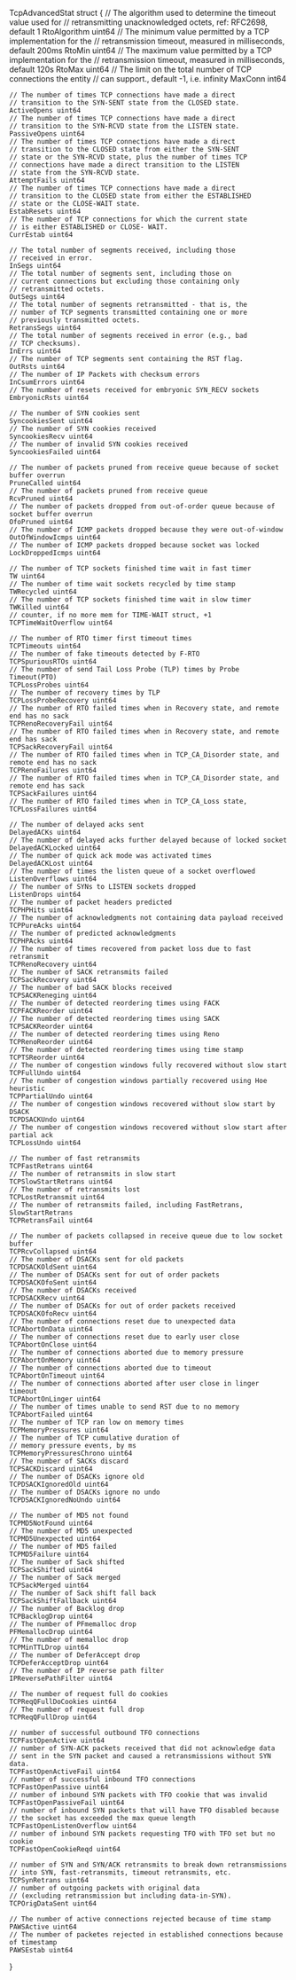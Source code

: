 TcpAdvancedStat struct {
	// The algorithm used to determine the timeout value used for
	// retransmitting unacknowledged octets, ref: RFC2698, default 1
	RtoAlgorithm uint64
	// The minimum value permitted by a TCP implementation for the
	// retransmission timeout, measured in milliseconds, default 200ms
	RtoMin uint64
	// The maximum value permitted by a TCP implementation for the
	// retransmission timeout, measured in milliseconds, default 120s
	RtoMax uint64
	// The limit on the total number of TCP connections the entity
	// can support., default -1, i.e. infinity
	MaxConn int64

	// The number of times TCP connections have made a direct
	// transition to the SYN-SENT state from the CLOSED state.
	ActiveOpens uint64
	// The number of times TCP connections have made a direct
	// transition to the SYN-RCVD state from the LISTEN state.
	PassiveOpens uint64
	// The number of times TCP connections have made a direct
	// transition to the CLOSED state from either the SYN-SENT
	// state or the SYN-RCVD state, plus the number of times TCP
	// connections have made a direct transition to the LISTEN
	// state from the SYN-RCVD state.
	AttemptFails uint64
	// The number of times TCP connections have made a direct
	// transition to the CLOSED state from either the ESTABLISHED
	// state or the CLOSE-WAIT state.
	EstabResets uint64
	// The number of TCP connections for which the current state
	// is either ESTABLISHED or CLOSE- WAIT.
	CurrEstab uint64

	// The total number of segments received, including those
	// received in error.
	InSegs uint64
	// The total number of segments sent, including those on
	// current connections but excluding those containing only
	// retransmitted octets.
	OutSegs uint64
	// The total number of segments retransmitted - that is, the
	// number of TCP segments transmitted containing one or more
	// previously transmitted octets.
	RetransSegs uint64
	// The total number of segments received in error (e.g., bad
	// TCP checksums).
	InErrs uint64
	// The number of TCP segments sent containing the RST flag.
	OutRsts uint64
	// The number of IP Packets with checksum errors
	InCsumErrors uint64
	// The number of resets received for embryonic SYN_RECV sockets
	EmbryonicRsts uint64

	// The number of SYN cookies sent
	SyncookiesSent uint64
	// The number of SYN cookies received
	SyncookiesRecv uint64
	// The number of invalid SYN cookies received
	SyncookiesFailed uint64

	// The number of packets pruned from receive queue because of socket buffer overrun
	PruneCalled uint64
	// The number of packets pruned from receive queue
	RcvPruned uint64
	// The number of packets dropped from out-of-order queue because of socket buffer overrun
	OfoPruned uint64
	// The number of ICMP packets dropped because they were out-of-window
	OutOfWindowIcmps uint64
	// The number of ICMP packets dropped because socket was locked
	LockDroppedIcmps uint64

	// The number of TCP sockets finished time wait in fast timer
	TW uint64
	// The number of time wait sockets recycled by time stamp
	TWRecycled uint64
	// The number of TCP sockets finished time wait in slow timer
	TWKilled uint64
	// counter, if no more mem for TIME-WAIT struct, +1
	TCPTimeWaitOverflow uint64

	// The number of RTO timer first timeout times
	TCPTimeouts uint64
	// The number of fake timeouts detected by F-RTO
	TCPSpuriousRTOs uint64
	// The number of send Tail Loss Probe (TLP) times by Probe Timeout(PTO)
	TCPLossProbes uint64
	// The number of recovery times by TLP
	TCPLossProbeRecovery uint64
	// The number of RTO failed times when in Recovery state, and remote end has no sack
	TCPRenoRecoveryFail uint64
	// The number of RTO failed times when in Recovery state, and remote end has sack
	TCPSackRecoveryFail uint64
	// The number of RTO failed times when in TCP_CA_Disorder state, and remote end has no sack
	TCPRenoFailures uint64
	// The number of RTO failed times when in TCP_CA_Disorder state, and remote end has sack
	TCPSackFailures uint64
	// The number of RTO failed times when in TCP_CA_Loss state,
	TCPLossFailures uint64

	// The number of delayed acks sent
	DelayedACKs uint64
	// The number of delayed acks further delayed because of locked socket
	DelayedACKLocked uint64
	// The number of quick ack mode was activated times
	DelayedACKLost uint64
	// The number of times the listen queue of a socket overflowed
	ListenOverflows uint64
	// The number of SYNs to LISTEN sockets dropped
	ListenDrops uint64
	// The number of packet headers predicted
	TCPHPHits uint64
	// The number of acknowledgments not containing data payload received
	TCPPureAcks uint64
	// The number of predicted acknowledgments
	TCPHPAcks uint64
	// The number of times recovered from packet loss due to fast retransmit
	TCPRenoRecovery uint64
	// The number of SACK retransmits failed
	TCPSackRecovery uint64
	// The number of bad SACK blocks received
	TCPSACKReneging uint64
	// The number of detected reordering times using FACK
	TCPFACKReorder uint64
	// The number of detected reordering times using SACK
	TCPSACKReorder uint64
	// The number of detected reordering times using Reno
	TCPRenoReorder uint64
	// The number of detected reordering times using time stamp
	TCPTSReorder uint64
	// The number of congestion windows fully recovered without slow start
	TCPFullUndo uint64
	// The number of congestion windows partially recovered using Hoe heuristic
	TCPPartialUndo uint64
	// The number of congestion windows recovered without slow start by DSACK
	TCPDSACKUndo uint64
	// The number of congestion windows recovered without slow start after partial ack
	TCPLossUndo uint64

	// The number of fast retransmits
	TCPFastRetrans uint64
	// The number of retransmits in slow start
	TCPSlowStartRetrans uint64
	// The number of retransmits lost
	TCPLostRetransmit uint64
	// The number of retransmits failed, including FastRetrans, SlowStartRetrans
	TCPRetransFail uint64

	// The number of packets collapsed in receive queue due to low socket buffer
	TCPRcvCollapsed uint64
	// The number of DSACKs sent for old packets
	TCPDSACKOldSent uint64
	// The number of DSACKs sent for out of order packets
	TCPDSACKOfoSent uint64
	// The number of DSACKs received
	TCPDSACKRecv uint64
	// The number of DSACKs for out of order packets received
	TCPDSACKOfoRecv uint64
	// The number of connections reset due to unexpected data
	TCPAbortOnData uint64
	// The number of connections reset due to early user close
	TCPAbortOnClose uint64
	// The number of connections aborted due to memory pressure
	TCPAbortOnMemory uint64
	// The number of connections aborted due to timeout
	TCPAbortOnTimeout uint64
	// The number of connections aborted after user close in linger timeout
	TCPAbortOnLinger uint64
	// The number of times unable to send RST due to no memory
	TCPAbortFailed uint64
	// The number of TCP ran low on memory times
	TCPMemoryPressures uint64
	// The number of TCP cumulative duration of
	// memory pressure events, by ms
	TCPMemoryPressuresChrono uint64
	// The number of SACKs discard
	TCPSACKDiscard uint64
	// The number of DSACKs ignore old
	TCPDSACKIgnoredOld uint64
	// The number of DSACKs ignore no undo
	TCPDSACKIgnoredNoUndo uint64

	// The number of MD5 not found
	TCPMD5NotFound uint64
	// The number of MD5 unexpected
	TCPMD5Unexpected uint64
	// The number of MD5 failed
	TCPMD5Failure uint64
	// The number of Sack shifted
	TCPSackShifted uint64
	// The number of Sack merged
	TCPSackMerged uint64
	// The number of Sack shift fall back
	TCPSackShiftFallback uint64
	// The number of Backlog drop
	TCPBacklogDrop uint64
	// The number of PFmemalloc drop
	PFMemallocDrop uint64
	// The number of memalloc drop
	TCPMinTTLDrop uint64
	// The number of DeferAccept drop
	TCPDeferAcceptDrop uint64
	// The number of IP reverse path filter
	IPReversePathFilter uint64

	// The number of request full do cookies
	TCPReqQFullDoCookies uint64
	// The number of request full drop
	TCPReqQFullDrop uint64

	// number of successful outbound TFO connections
	TCPFastOpenActive uint64
	// number of SYN-ACK packets received that did not acknowledge data
	// sent in the SYN packet and caused a retransmissions without SYN data.
	TCPFastOpenActiveFail uint64
	// number of successful inbound TFO connections
	TCPFastOpenPassive uint64
	// number of inbound SYN packets with TFO cookie that was invalid
	TCPFastOpenPassiveFail uint64
	// number of inbound SYN packets that will have TFO disabled because
	// the socket has exceeded the max queue length
	TCPFastOpenListenOverflow uint64
	// number of inbound SYN packets requesting TFO with TFO set but no cookie
	TCPFastOpenCookieReqd uint64

	// number of SYN and SYN/ACK retransmits to break down retransmissions
	// into SYN, fast-retransmits, timeout retransmits, etc.
	TCPSynRetrans uint64
	// number of outgoing packets with original data
	// (excluding retransmission but including data-in-SYN).
	TCPOrigDataSent uint64

	// The number of active connections rejected because of time stamp
	PAWSActive uint64
	// The number of packetes rejected in established connections because of timestamp
	PAWSEstab uint64
}